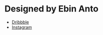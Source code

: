 # **Designed by Ebin Anto**

* [Dribbble](https://dribbble.com/ebinanto) 
* [Instagram](https://www.instagram.com/useable_designs/)
